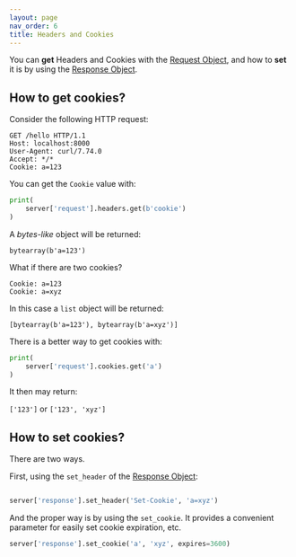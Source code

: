 ```yaml
---
layout: page
nav_order: 6
title: Headers and Cookies
---
```


You can **get** Headers and Cookies with the [Request Object](https://nggit.github.io/tremolo-docs/request.html), and how to **set** it is by using the  [Response Object](https://nggit.github.io/tremolo-docs/response.html).

## How to get cookies?

Consider the following HTTP request:

```
GET /hello HTTP/1.1
Host: localhost:8000
User-Agent: curl/7.74.0
Accept: */*
Cookie: a=123
```

You can get the `Cookie` value with:

```python
print(
    server['request'].headers.get(b'cookie')
)
```

A *bytes-like* object will be returned:

```
bytearray(b'a=123')
```

What if there are two cookies?

```
Cookie: a=123
Cookie: a=xyz
```

In this case a `list` object will be returned:

```
[bytearray(b'a=123'), bytearray(b'a=xyz')]
```

There is a better way to get cookies with:

```python
print(
    server['request'].cookies.get('a')
)
```

It then may return:

`['123']` or `['123', 'xyz']`

## How to set cookies?

There are two ways.

First, using the `set_header` of the [Response Object](https://nggit.github.io/tremolo-docs/response.html):

```python

server['response'].set_header('Set-Cookie', 'a=xyz')
```

And the proper way is by using the `set_cookie`. It provides a convenient parameter for easily set cookie expiration, etc.

```python
server['response'].set_cookie('a', 'xyz', expires=3600)
```
